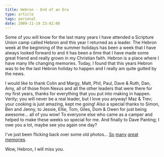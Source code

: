 ```yaml
---
title: Hebron - End of an Era
type: article
tags: personal
date: 2009-11-19 23:42:00
---
```


Some of you will know for the last many years I have attended a Scripture Union camp called Hebron and this year I returned as a leader. The Hebron week at the beginning of the summer holidays has been a week that I have always looked forward to and it has been a time that I have made some great friend and really grown in my Christian faith. Hebron is a place where I have many life changing memories. Today, I found that this years Hebron was to be the last Hebron holiday to happen and I really am quite gutted by the news.

I would like to thank Colin and Margy, Matt, Phil, Paul, Dave &amp; Ruth, Dan, Amy, all of those from Nexus and all the other leaders that were there for my first years, thanks for everything that you put into making in happen. Verity; you will never be a real leader, but I love you anyway! Maz &amp; Trev; your cooking is just amazing, kept me going! Also a special thanks to Simon, Ben and Jenny, to Jessie, Ellie, Tom, Giles, Dom &amp; Owen for just being awesome… all of you wow! To everyone else who came as a camper and helped to make these weeks so special for me. And finally to Dave Panting; I owe you a lot, maybe see you again one day?

I've just been flicking back over some old photos… <a href="https://www.facebook.com/album.php?aid=2005388&amp;id=1094040393&amp;l=67309f2d8c">So</a> <a href="http://picasaweb.google.com/jamesdoc/Hebron2007">many</a> <a href="https://www.facebook.com/album.php?aid=2025094&amp;id=1094040393&amp;l=8977098822">great</a> <a href="https://www.facebook.com/album.php?aid=2003844&amp;id=1094040393&amp;l=7dc8c3fea0">memories</a>.

Wow, Hebron, I will miss you.
